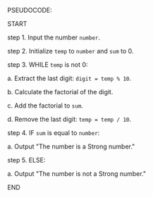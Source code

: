 PSEUDOCODE:


START

step 1. Input the number `number`.

step 2. Initialize `temp` to `number` and `sum` to 0.

step 3. WHILE `temp` is not 0:

   a. Extract the last digit: `digit = temp % 10`.
   
   b. Calculate the factorial of the digit.
   
   c. Add the factorial to `sum`.
   
   d. Remove the last digit: `temp = temp / 10`.
   
step 4. IF `sum` is equal to `number`:

   a. Output "The number is a Strong number."
   
step 5. ELSE:

   a. Output "The number is not a Strong number."

END
